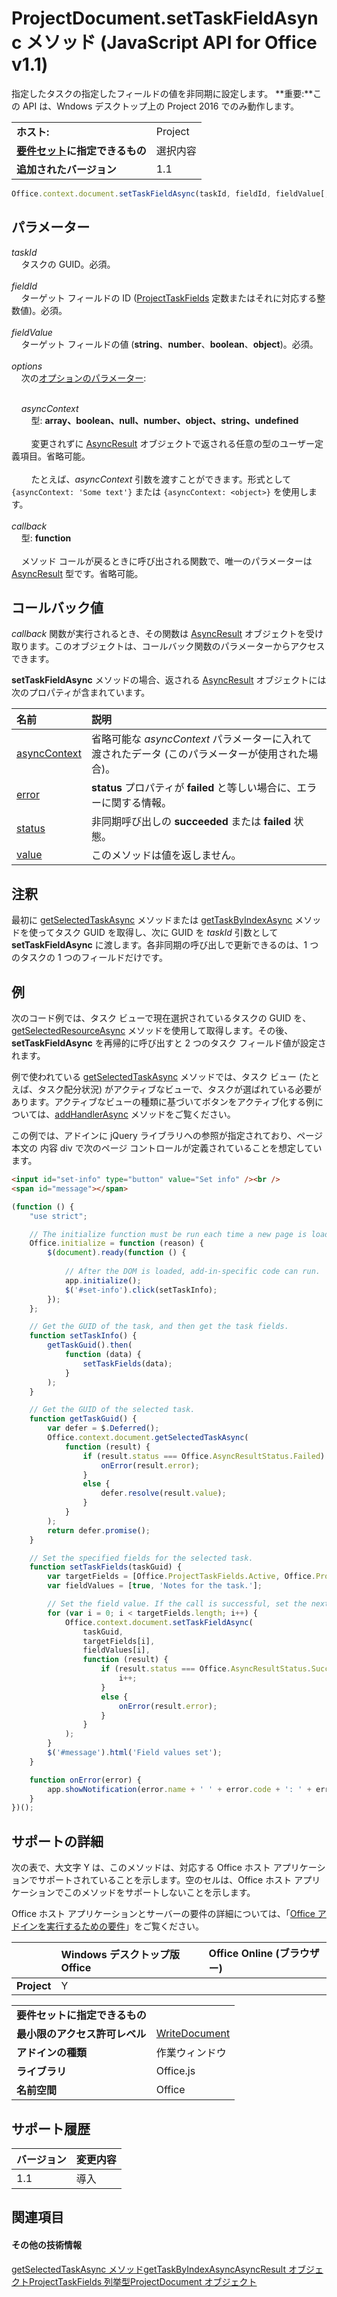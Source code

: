 ﻿
# <a name="projectdocument.settaskfieldasync-method-(javascript-api-for-office-v1.1)"></a>ProjectDocument.setTaskFieldAsync メソッド (JavaScript API for Office v1.1)
指定したタスクの指定したフィールドの値を非同期に設定します。 **重要:**この API は、Wndows デスクトップ上の Project 2016 でのみ動作します。

|||
|:-----|:-----|
|**ホスト:**|Project|
|**[要件セット](../../docs/overview/specify-office-hosts-and-api-requirements.md)に指定できるもの**|選択内容|
|**追加されたバージョン**|1.1|

```js
Office.context.document.setTaskFieldAsync(taskId, fieldId, fieldValue[, options][, callback]);
```


## <a name="parameters"></a>パラメーター


_taskId_<br/>&nbsp;&nbsp;&nbsp;&nbsp;タスクの GUID。必須。<br/><br/>_fieldId_<br/>&nbsp;&nbsp;&nbsp;&nbsp;ターゲット フィールドの ID ([ProjectTaskFields](../../reference/shared/projecttaskfields-enumeration.md) 定数またはそれに対応する整数値)。必須。<br/><br/>_fieldValue_<br/>&nbsp;&nbsp;&nbsp;&nbsp;ターゲット フィールドの値 (**string**、**number**、**boolean**、**object**)。必須。<br/><br/>_options_<br/>&nbsp;&nbsp;&nbsp;&nbsp;次の[オプションのパラメーター](../../docs/develop/asynchronous-programming-in-office-add-ins.md#passing-optional-parameters-to-asynchronous-methods):<br/><br/>

&nbsp;&nbsp;&nbsp;&nbsp;_asyncContext_<br/>&nbsp;&nbsp;&nbsp;&nbsp;&nbsp;&nbsp;&nbsp;&nbsp;型: **array、boolean、null、number、object、string、undefined**<br/></br>&nbsp;&nbsp;&nbsp;&nbsp;&nbsp;&nbsp;&nbsp;&nbsp;変更されずに [AsyncResult](../../reference/shared/asyncresult.md) オブジェクトで返される任意の型のユーザー定義項目。省略可能。</br></br>&nbsp;&nbsp;&nbsp;&nbsp;&nbsp;&nbsp;&nbsp;&nbsp;たとえば、_asyncContext_ 引数を渡すことができます。形式として `{asyncContext: 'Some text'}` または `{asyncContext: <object>}` を使用します。<br/><br/>_callback_<br/>&nbsp;&nbsp;&nbsp;&nbsp;型: **function**<br/><br/>&nbsp;&nbsp;&nbsp;&nbsp;メソッド コールが戻るときに呼び出される関数で、唯一のパラメーターは [AsyncResult](../../reference/shared/asyncresult.md) 型です。省略可能。
    

## <a name="callback-value"></a>コールバック値

_callback_ 関数が実行されるとき、その関数は [AsyncResult](../../reference/shared/asyncresult.md) オブジェクトを受け取ります。このオブジェクトは、コールバック関数のパラメーターからアクセスできます。

**setTaskFieldAsync** メソッドの場合、返される [AsyncResult](../../reference/shared/asyncresult.md) オブジェクトには次のプロパティが含まれています。



|**名前**|**説明**|
|:-----|:-----|
|[asyncContext](../../reference/shared/asyncresult.asynccontext.md)|省略可能な _asyncContext_ パラメーターに入れて渡されたデータ (このパラメーターが使用された場合)。|
|[error](../../reference/shared/asyncresult.error.md)|**status** プロパティが **failed** と等しい場合に、エラーに関する情報。|
|[status](../../reference/shared/asyncresult.status.md)|非同期呼び出しの **succeeded** または **failed** 状態。|
|[value](../../reference/shared/asyncresult.value.md)|このメソッドは値を返しません。|

## <a name="remarks"></a>注釈

最初に [getSelectedTaskAsync](../../reference/shared/projectdocument.getselectedtaskasync.md) メソッドまたは [getTaskByIndexAsync](../../reference/shared/projectdocument.settaskfieldasync.md) メソッドを使ってタスク GUID を取得し、次に GUID を _taskId_ 引数として **setTaskFieldAsync** に渡します。各非同期の呼び出しで更新できるのは、1 つのタスクの 1 つのフィールドだけです。


## <a name="example"></a>例

次のコード例では、タスク ビューで現在選択されているタスクの GUID を、[getSelectedResourceAsync](../../reference/shared/projectdocument.getselectedtaskasync.md) メソッドを使用して取得します。その後、 **setTaskFieldAsync** を再帰的に呼び出すと 2 つのタスク フィールド値が設定されます。

例で使われている [getSelectedTaskAsync](../../reference/shared/projectdocument.getselectedtaskasync.md) メソッドでは、タスク ビュー (たとえば、タスク配分状況) がアクティブなビューで、タスクが選ばれている必要があります。アクティブなビューの種類に基づいてボタンをアクティブ化する例については、[addHandlerAsync](../../reference/shared/projectdocument.addhandlerasync.md) メソッドをご覧ください。

この例では、アドインに jQuery ライブラリへの参照が指定されており、ページ本文の 内容 div で次のページ コントロールが定義されていることを想定しています。




```HTML
<input id="set-info" type="button" value="Set info" /><br />
<span id="message"></span>
```




```js
(function () {
    "use strict";

    // The initialize function must be run each time a new page is loaded.
    Office.initialize = function (reason) {
        $(document).ready(function () {
            
            // After the DOM is loaded, add-in-specific code can run.
            app.initialize();
            $('#set-info').click(setTaskInfo);
        });
    };

    // Get the GUID of the task, and then get the task fields.
    function setTaskInfo() {
        getTaskGuid().then(
            function (data) {
                setTaskFields(data);
            }
        );
    }

    // Get the GUID of the selected task.
    function getTaskGuid() {
        var defer = $.Deferred();
        Office.context.document.getSelectedTaskAsync(
            function (result) {
                if (result.status === Office.AsyncResultStatus.Failed) {
                    onError(result.error);
                }
                else {
                    defer.resolve(result.value);
                }
            }
        );
        return defer.promise();
    }

    // Set the specified fields for the selected task.
    function setTaskFields(taskGuid) {
        var targetFields = [Office.ProjectTaskFields.Active, Office.ProjectTaskFields.Notes];
        var fieldValues = [true, 'Notes for the task.'];

        // Set the field value. If the call is successful, set the next field.
        for (var i = 0; i < targetFields.length; i++) {
            Office.context.document.setTaskFieldAsync(
                taskGuid,
                targetFields[i],
                fieldValues[i],
                function (result) {
                    if (result.status === Office.AsyncResultStatus.Succeeded) {
                        i++;
                    }
                    else {
                        onError(result.error);
                    }
                }
            );
        }
        $('#message').html('Field values set');
    }

    function onError(error) {
        app.showNotification(error.name + ' ' + error.code + ': ' + error.message);
    }
})();
```


## <a name="support-details"></a>サポートの詳細


次の表で、大文字 Y は、このメソッドは、対応する Office ホスト アプリケーションでサポートされていることを示します。空のセルは、Office ホスト アプリケーションでこのメソッドをサポートしないことを示します。

Office ホスト アプリケーションとサーバーの要件の詳細については、「[Office アドインを実行するための要件](../../docs/overview/requirements-for-running-office-add-ins.md)」をご覧ください。


||**Windows デスクトップ版 Office**|**Office Online (ブラウザー)**|
|:-----|:-----|:-----|
|**Project**|Y||

|||
|:-----|:-----|
|**要件セットに指定できるもの**||
|**最小限のアクセス許可レベル**|[WriteDocument](../../docs/develop/requesting-permissions-for-api-use-in-content-and-task-pane-add-ins.md)|
|**アドインの種類**|作業ウィンドウ|
|**ライブラリ**|Office.js|
|**名前空間**|Office|

## <a name="support-history"></a>サポート履歴



|**バージョン**|**変更内容**|
|:-----|:-----|
|1.1|導入|

## <a name="see-also"></a>関連項目



#### <a name="other-resources"></a>その他の技術情報


[getSelectedTaskAsync メソッド](../../reference/shared/projectdocument.getselectedresourceasync.md)[getTaskByIndexAsync](../../reference/shared/projectdocument.settaskfieldasync.md)[AsyncResult オブジェクト](../../reference/shared/asyncresult.md)[ProjectTaskFields 列挙型](../../reference/shared/projecttaskfields-enumeration.md)[ProjectDocument オブジェクト](../../reference/shared/projectdocument.projectdocument.md)

